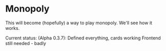 # Monopoly

This will become (hopefully) a way to play monopoly.
We'll see how it works.

Current status: (Alpha 0.3.7):
Defined everything, cards working
Frontend still needed - badly